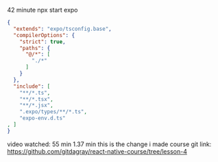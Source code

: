 42 minute
npx start expo

```tsconfig.json
{
  "extends": "expo/tsconfig.base",
  "compilerOptions": {
    "strict": true,
    "paths": {
      "@/*": [
        "./*"
      ]
    }
  },
  "include": [
    "**/*.ts",
    "**/*.tsx",
    "**/*.jsx",
    ".expo/types/**/*.ts",
    "expo-env.d.ts"
, ]
}
```

video watched:
 55 min 
1.37 min
 this is the change i made
 course git link:
https://github.com/gitdagray/react-native-course/tree/lesson-4